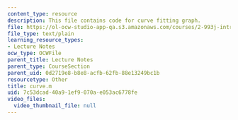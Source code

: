 ```yaml
---
content_type: resource
description: This file contains code for curve fitting graph.
file: https://ol-ocw-studio-app-qa.s3.amazonaws.com/courses/2-993j-introduction-to-numerical-analysis-for-engineering-13-002j-spring-2005/7c53dcad40a91ef9070ae053ac6778fe_curve.m
file_type: text/plain
learning_resource_types:
- Lecture Notes
ocw_type: OCWFile
parent_title: Lecture Notes
parent_type: CourseSection
parent_uid: 0d2719e8-b8e8-acfb-62fb-88e13249bc1b
resourcetype: Other
title: curve.m
uid: 7c53dcad-40a9-1ef9-070a-e053ac6778fe
video_files:
  video_thumbnail_file: null
---
```

